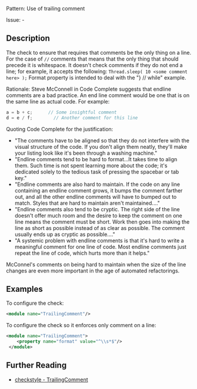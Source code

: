 Pattern: Use of trailing comment

Issue: -

## Description

The check to ensure that requires that comments be the only thing on a line. For the case of `//` comments that means that the only thing that should precede it is whitespace. It doesn't check comments if they do not end a line; for example, it accepts the following: `Thread.sleep( 10 <some comment here> );` Format property is intended to deal with the "} // while" example. 

Rationale: Steve McConnell in Code Complete suggests that endline comments are a bad practice. An end line comment would be one that is on the same line as actual code. For example: 


```java
a = b + c;      // Some insightful comment
d = e / f;        // Another comment for this line
```
        

Quoting Code Complete for the justification: 

  - "The comments have to be aligned so that they do not interfere with the visual structure of the code. If you don't align them neatly, they'll make your listing look like it's been through a washing machine."
  - "Endline comments tend to be hard to format...It takes time to align them. Such time is not spent learning more about the code; it's dedicated solely to the tedious task of pressing the spacebar or tab key."
  - "Endline comments are also hard to maintain. If the code on any line containing an endline comment grows, it bumps the comment farther out, and all the other endline comments will have to bumped out to match. Styles that are hard to maintain aren't maintained...."
  - "Endline comments also tend to be cryptic. The right side of the line doesn't offer much room and the desire to keep the comment on one line means the comment must be short. Work then goes into making the line as short as possible instead of as clear as possible. The comment usually ends up as cryptic as possible...."
  - "A systemic problem with endline comments is that it's hard to write a meaningful comment for one line of code. Most endline comments just repeat the line of code, which hurts more than it helps."

McConnel's comments on being hard to maintain when the size of the line changes are even more important in the age of automated refactorings. 

## Examples

To configure the check: 


```xml
<module name="TrailingComment"/>
```
        

To configure the check so it enforces only comment on a line: 


```xml
<module name="TrailingComment">
    <property name="format" value="^\\s*$"/>
 </module>
```

## Further Reading

* [checkstyle - TrailingComment](http://checkstyle.sourceforge.net/config_misc.html#TrailingComment)
